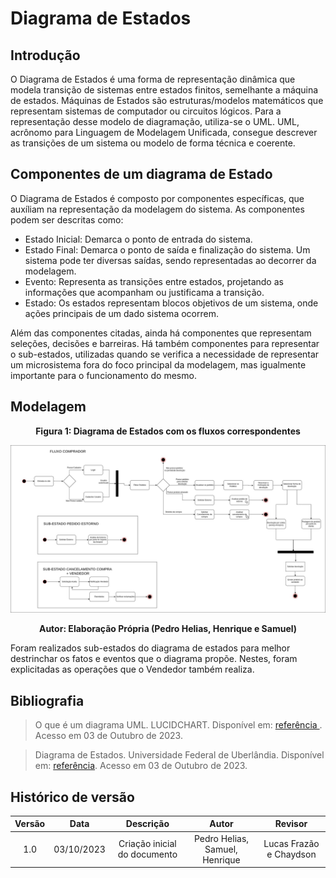 # Diagrama de Estados

## Introdução

O Diagrama de Estados é uma forma de representação dinâmica que modela transição de sistemas entre estados finitos, semelhante a máquina de estados. Máquinas de Estados são estruturas/modelos matemáticos que representam sistemas de computador ou circuitos lógicos. Para a representação desse modelo de diagramação, utiliza-se o UML. UML, acrônomo para Linguagem de Modelagem Unificada, consegue descrever as transições de um sistema ou modelo de forma técnica e coerente. 

## Componentes de um diagrama de Estado

O Diagrama de Estados é composto por componentes específicas, que auxíliam na representação da modelagem do sistema. As componentes podem ser descritas como:

- Estado Inicial: Demarca o ponto de entrada do sistema.
- Estado Final: Demarca o ponto de saída e finalização do sistema. Um sistema pode ter diversas saídas, sendo representadas ao decorrer da modelagem. 
- Evento: Representa as transições entre estados, projetando as informações que acompanham ou justificama a transição.
- Estado: Os estados representam blocos objetivos de um sistema, onde ações principais de um dado sistema ocorrem. 

Além das componentes citadas, ainda há componentes que representam seleções, decisões e barreiras. Há também componentes para representar o sub-estados, utilizadas quando se verifica a necessidade de representar um microsistema fora do foco principal da modelagem, mas igualmente importante para o funcionamento do mesmo. 

## Modelagem


<div style="text-align: center">
<figcaption style="text-align: center">
    <b>Figura 1: Diagrama de Estados com os fluxos correspondentes</b>
</figcaption>

![](../../assets/diagramas/diagramaEstados.jpg)

</div>
<figcaption style="text-align: center">
   <b>Autor: Elaboração Própria (Pedro Helias, Henrique e Samuel)</b>
</figcaption>

Foram realizados sub-estados do diagrama de estados para melhor destrinchar os fatos e eventos que o diagrama propõe. Nestes, foram explicitadas as operações que o Vendedor também realiza.

## Bibliografia

> O que é um diagrama UML. LUCIDCHART. Disponível em: <a href="https://www.lucidchart.com/pages/pt/o-que-e-uml#:~:text=um%20diagrama%20UML-,O%20que%20%C3%A9%20UML%3F,tanto%20estruturalmente%20quanto%20para%20comportamentos."> referência </a>. Acesso em 03 de Outubro de 2023.

> Diagrama de Estados. Universidade Federal de Uberlândia. Disponível em: <a href="https://www.facom.ufu.br/~abdala/DAS5312/Diagrama%20de%20Estados.pdf"> referência</a>. Acesso em 03 de Outubro de 2023.

## Histórico de versão

| Versão |    Data    |          Descrição           |          Autor          |       Revisor        |
| :----: | :--------: | :--------------------------: | :---------------------: | :------------------: |
|  1.0   | 03/10/2023 | Criação inicial do documento | Pedro Helias, Samuel, Henrique | Lucas Frazão e Chaydson |

‌